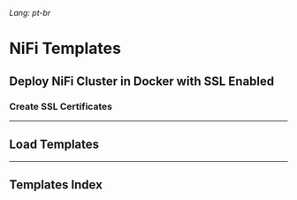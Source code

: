 *Lang: pt-br*

# NiFi Templates



## Deploy NiFi Cluster in Docker with SSL Enabled

### Create SSL Certificates



---

## Load Templates



---

## Templates Index


